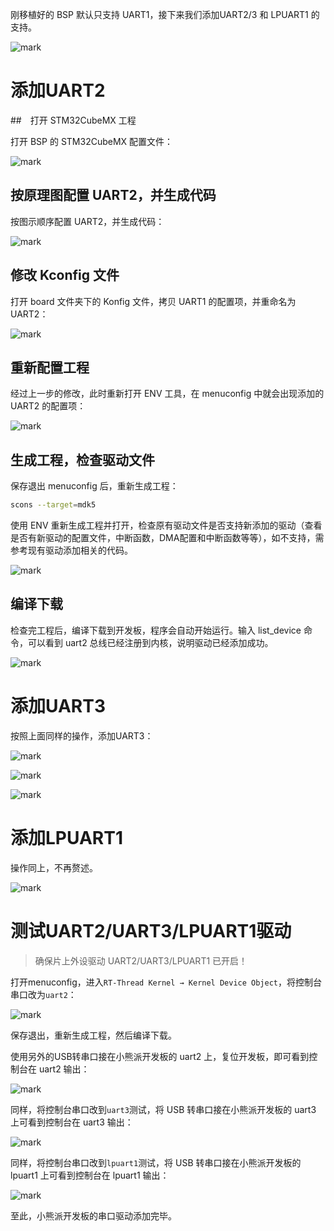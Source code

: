 刚移植好的 BSP 默认只支持 UART1，接下来我们添加UART2/3 和 LPUART1 的支持。

![mark](http://mculover666.cn/image/20190827/0PrMy0Pdu7YL.png?imageslim)

# 添加UART2

##　打开 STM32CubeMX 工程

打开 BSP 的 STM32CubeMX 配置文件：

![mark](http://mculover666.cn/image/20190827/PAmcyQgMgnQj.png?imageslim)

## 按原理图配置 UART2，并生成代码

按图示顺序配置 UART2，并生成代码：

![mark](http://mculover666.cn/image/20190827/PH4EVsHvpaFp.png?imageslim)

## 修改 Kconfig 文件

打开 board 文件夹下的 Konfig 文件，拷贝 UART1 的配置项，并重命名为 UART2：

![mark](http://mculover666.cn/image/20190827/8fSFeh2qV14z.png?imageslim)

## 重新配置工程

经过上一步的修改，此时重新打开 ENV 工具，在 menuconfig 中就会出现添加的 UART2 的配置项：

![mark](http://mculover666.cn/image/20190827/3MEKnOOAG497.png?imageslim)

## 生成工程，检查驱动文件
保存退出 menuconfig 后，重新生成工程：

```bash
scons --target=mdk5
```
使用 ENV 重新生成工程并打开，检查原有驱动文件是否支持新添加的驱动（查看是否有新驱动的配置文件，中断函数，DMA配置和中断函数等等），如不支持，需参考现有驱动添加相关的代码。

![mark](http://mculover666.cn/image/20190827/lDWxF82Mnnvh.png?imageslim)

## 编译下载

检查完工程后，编译下载到开发板，程序会自动开始运行。输入 list_device 命令，可以看到 uart2 总线已经注册到内核，说明驱动已经添加成功。

![mark](http://mculover666.cn/image/20190827/MvYv3R8xEovW.png?imageslim)

# 添加UART3

按照上面同样的操作，添加UART3：

![mark](http://mculover666.cn/image/20190827/pv1XJEaWObs3.png?imageslim)

![mark](http://mculover666.cn/image/20190828/cKF9LLSgDgao.png?imageslim)

![mark](http://mculover666.cn/image/20190828/Nr3D8teamcRO.png?imageslim)

# 添加LPUART1

操作同上，不再赘述。

![mark](http://mculover666.cn/image/20190828/jVOA90iyzg7n.png?imageslim)

# 测试UART2/UART3/LPUART1驱动

>确保片上外设驱动 UART2/UART3/LPUART1 已开启！

打开menuconfig，进入`RT-Thread Kernel → Kernel Device Object`，将控制台串口改为`uart2`：

![mark](http://mculover666.cn/image/20190828/y22yzzfCIvOD.png?imageslim)

保存退出，重新生成工程，然后编译下载。

使用另外的USB转串口接在小熊派开发板的 uart2 上，复位开发板，即可看到控制台在 uart2 输出：

![mark](http://mculover666.cn/image/20190828/kNugp7h4S0Ck.png?imageslim)

同样，将控制台串口改到`uart3`测试，将 USB 转串口接在小熊派开发板的 uart3 上可看到控制台在 uart3 输出：

![mark](http://mculover666.cn/image/20190828/NoTX0PzCrb1N.png?imageslim)

同样，将控制台串口改到`lpuart1`测试，将 USB 转串口接在小熊派开发板的 lpuart1 上可看到控制台在 lpuart1 输出：

![mark](http://mculover666.cn/image/20190828/jI9gDFVhhimL.png?imageslim)

至此，小熊派开发板的串口驱动添加完毕。



